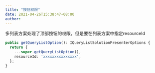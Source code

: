 ```yaml
---
title: "按钮权限"
date: 2021-04-26T15:38:47+08:00
author: 
---
```

多列表方案处理了顶部按钮的权限，但是要在列表方案中指定resourceId
```ts
public getQueryListOption(): IQueryListSolutionPresenterOptions {
  return {
    ...super.getQueryListOption(),
    resourceId: 'xxxxxxxxxxxxxxx',
  };
}
```